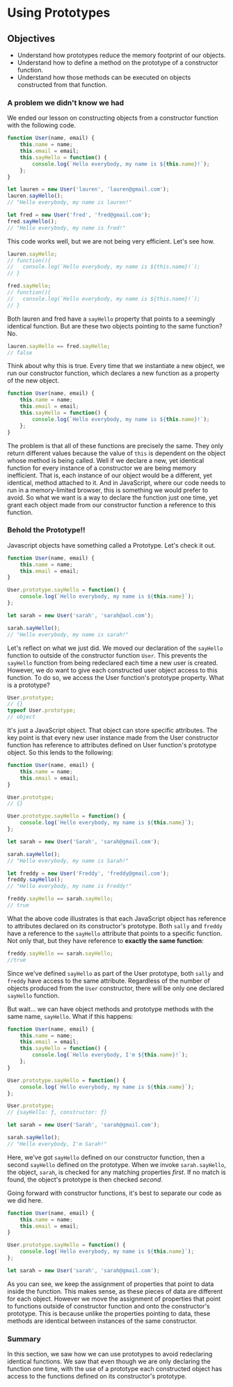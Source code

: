 # Using Prototypes

## Objectives

- Understand how prototypes reduce the memory footprint of our objects.
- Understand how to define a method on the prototype of a constructor function.
- Understand how those methods can be executed on objects constructed from that function.

### A problem we didn't know we had

We ended our lesson on constructing objects from a constructor function with the
following code.

```js
function User(name, email) {
	this.name = name;
	this.email = email;
	this.sayHello = function() {
		console.log(`Hello everybody, my name is ${this.name}!`);
	};
}

let lauren = new User('lauren', 'lauren@gmail.com');
lauren.sayHello();
// "Hello everybody, my name is lauren!"

let fred = new User('fred', 'fred@gmail.com');
fred.sayHello();
// "Hello everybody, my name is fred!"
```

This code works well, but we are not being very efficient. Let's see how.

```js
lauren.sayHello;
// function(){
//   console.log(`Hello everybody, my name is ${this.name}!`);
// }

fred.sayHello;
// function(){
//   console.log(`Hello everybody, my name is ${this.name}!`);
// }
```

Both lauren and fred have a `sayHello` property that points to a seemingly
identical function. But are these two objects pointing to the same function? No.

```js
lauren.sayHello == fred.sayHello;
// false
```

Think about why this is true. Every time that we instantiate a new object, we
run our constructor function, which declares a new function as a property of the
new object.

```js
function User(name, email) {
	this.name = name;
	this.email = email;
	this.sayHello = function() {
		console.log(`Hello everybody, my name is ${this.name}!`);
	};
}
```

The problem is that all of these functions are precisely the same. They only
return different values because the value of `this` is dependent on the object
whose method is being called. Well if we declare a new, yet identical function
for every instance of a constructor we are being memory inefficient. That is,
each instance of our object would be a different, yet identical, method attached
to it. And in JavaScript, where our code needs to run in a memory-limited
browser, this is something we would prefer to avoid. So what we want is a way to
declare the function just one time, yet grant each object made from our
constructor function a reference to this function.

### Behold the Prototype!!

Javascript objects have something called a Prototype. Let's check it out.

```js
function User(name, email) {
	this.name = name;
	this.email = email;
}

User.prototype.sayHello = function() {
	console.log(`Hello everybody, my name is ${this.name}`);
};

let sarah = new User('sarah', 'sarah@aol.com');

sarah.sayHello();
// "Hello everybody, my name is sarah!"
```

Let's reflect on what we just did. We moved our declaration of the `sayHello`
function to outside of the constructor function `User`. This prevents the
`sayHello` function from being redeclared each time a new user is created.
However, we do want to give each constructed user object access to this
function. To do so, we access the User function's prototype property. What is a
prototype?

```js
User.prototype;
// {}
typeof User.prototype;
// object
```

It's just a JavaScript object. That object can store specific attributes. The
key point is that every new user instance made from the User constructor
function has reference to attributes defined on User function's prototype
object. So this lends to the following:

```js
function User(name, email) {
	this.name = name;
	this.email = email;
}

User.prototype;
// {}

User.prototype.sayHello = function() {
	console.log(`Hello everybody, my name is ${this.name}`);
};

let sarah = new User('Sarah', 'sarah@gmail.com');

sarah.sayHello();
// "Hello everybody, my name is Sarah!"

let freddy = new User('Freddy', 'freddy@gmail.com');
freddy.sayHello();
// "Hello everybody, my name is Freddy!"

freddy.sayHello == sarah.sayHello;
// true
```

What the above code illustrates is that each JavaScript object has reference to
attributes declared on its constructor's prototype. Both `sally` and
`freddy` have a reference to the `sayHello` attribute that points to a specific
function. Not only that, but they have reference to **exactly the same
function**:

```js
freddy.sayHello == sarah.sayHello;
//true
```

Since we've defined `sayHello` as part of the User prototype, both `sally` and
`freddy` have access to the same attribute. Regardless of the number of objects
produced from the `User` constructor, there will be only one declared `sayHello`
function.

But wait... we can have object methods and prototype methods with the same name,
`sayHello`. What if this happens:

```js
function User(name, email) {
	this.name = name;
	this.email = email;
	this.sayHello = function() {
		console.log(`Hello everybody, I'm ${this.name}!`);
	};
}

User.prototype.sayHello = function() {
	console.log(`Hello everybody, my name is ${this.name}`);
};

User.prototype;
// {sayHello: ƒ, constructor: ƒ}

let sarah = new User('Sarah', 'sarah@gmail.com');

sarah.sayHello();
// "Hello everybody, I'm Sarah!"
```

Here, we've got `sayHello` defined on our constructor function, then a second
`sayHello` defined on the prototype. When we invoke `sarah.sayHello`, the
object, `sarah`, is checked for any matching properties _first_. If no match is
found, the object's prototype is then checked _second_.

Going forward with constructor functions, it's best to separate our code as we
did here.

```js
function User(name, email) {
	this.name = name;
	this.email = email;
}

User.prototype.sayHello = function() {
	console.log(`Hello everybody, my name is ${this.name}`);
};

let sarah = new User('sarah', 'sarah@gmail.com');
```

As you can see, we keep the assignment of properties that point to data inside
the function. This makes sense, as these pieces of data are different for each
object. However we move the assignment of properties that point to functions
outside of constructor function and onto the constructor's prototype. This is
because unlike the properties pointing to data, these methods are identical
between instances of the same constructor.

### Summary

In this section, we saw how we can use prototypes to avoid redeclaring identical
functions. We saw that even though we are only declaring the function one time,
with the use of a prototype each constructed object has access to the functions
defined on its constructor's prototype.
